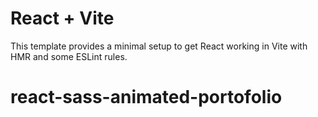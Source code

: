 # React + Vite

This template provides a minimal setup to get React working in Vite with HMR and some ESLint rules.

# react-sass-animated-portofolio
